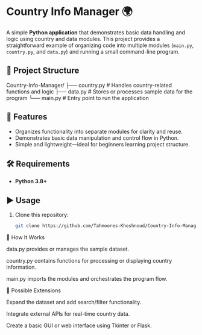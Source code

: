 # Country Info Manager 🌍

A simple **Python application** that demonstrates basic data handling and logic using country and data modules. This project provides a straightforward example of organizing code into multiple modules (`main.py`, `country.py`, and `data.py`) and running a small command-line program.

## 📂 Project Structure
Country-Info-Manager/
├── country.py # Handles country-related functions and logic
├── data.py # Stores or processes sample data for the program
└── main.py # Entry point to run the application

## 🚀 Features
- Organizes functionality into separate modules for clarity and reuse.
- Demonstrates basic data manipulation and control flow in Python.
- Simple and lightweight—ideal for beginners learning project structure.

## 🛠 Requirements
- **Python 3.8+**

## ▶️ Usage
1. Clone this repository:
   ```bash
   git clone https://github.com/Tahmoores-Khoshnoud/Country-Info-Manager.git
📖 How It Works

data.py provides or manages the sample dataset.

country.py contains functions for processing or displaying country information.

main.py imports the modules and orchestrates the program flow.

🧩 Possible Extensions

Expand the dataset and add search/filter functionality.

Integrate external APIs for real-time country data.

Create a basic GUI or web interface using Tkinter or Flask.
